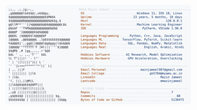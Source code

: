 <picture>
  <source srcset="https://raw.githubusercontent.com/mmazinjameel/mmazinjameel/main/dark_mode.svg?v=1744726258" media="(prefers-color-scheme: dark)">
  <img src="https://raw.githubusercontent.com/mmazinjameel/mmazinjameel/main/light_mode.svg?v=1744726258">
</picture>
